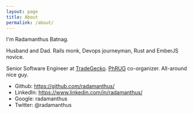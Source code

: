 ```yaml
---
layout: page
title: About
permalink: /about/
---
```


I'm Radamanthus Batnag.

Husband and Dad. Rails monk, Devops journeyman, Rust and EmberJS novice.

Senior Software Engineer at [TradeGecko](https://www.tradegecko.com). [PhRUG](https://meetup.com/ruby-phil) co-organizer. All-around nice guy.

- Github: https://github.com/radamanthus/
- LinkedIn: https://www.linkedin.com/in/radamanthus/
- Google: radamanthus
- Twitter: @radamanthus

